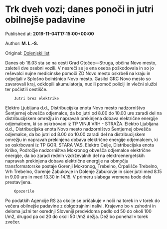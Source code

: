 
# Trk dveh vozi; danes ponoči in jutri obilnejše padavine

Published at: **2019-11-04T17:15:00+00:00**

Author: **M. L.-S.**

Original: [Dolenjski list](https://www.dolenjskilist.si/2019/11/04/228020/novice/kronika/Trk_dveh_vozi_danes_ponoci_in_jutri_obilnejse_padavine/)

Danes ob 16.03 sta se na cesti Grad Otočec—Struga, občina Novo mesto, zaleteli dve osebni vozili. V nesreči se je ena oseba poškodovala in so jo reševalci nujne medicinske pomoči ZD Novo mesto oskrbeli na kraju in odpeljali v Splošno bolnišnico Novo mesto. Gasilci GRC Novo mesto so zavarovali kraj, odklopili akumulatorja, nudili pomoč policiji in vlečni službi ter počistili cestišče.

        Jutri brez elektrike
      
Elektro Ljubljana d.d., Distribucijska enota Novo mesto nadzorništvo Šentjernej obvešča odjemalce, da bo jutri od 8.00 do 10.00 ure zaradi del na distribucijskem omrežju in napravah prekinjena dobava električne energije odjemalcem, ki so oskrbovani iz TP VINJI VRH - STRAŽA.
Elektro Ljubljana d.d., Distribucijska enota Novo mesto nadzorništvo Šentjernej obvešča odjemalce, da bo jutri od 8.00 do 10.00 zaradi del na distribucijskem omrežju in napravah prekinjena dobava električne energije odjemalcem, ki so oskrbovani iz TP GOR. STARA VAS.
Elektro Celje, Distribucijska enota Krško, Področje nadzorništva Mokronog obvešča odjemalce električne energije, da bo zaradi rednih vzdrževalnih del na elektroenergetskih napravah prekinjena dobava električne energije na območju transformatorske postaje Gorenji Mokronog, Trebelno, Črpališče Trebelno, Vrh Trebelno, Gorenje Zabukovje in Dolenje Zabukovje in sicer jutri med 8.15 in 9.00 uro in med 13.30 in 14.15.
V primeru slabega vremena bodo dela prestavljena.

        Opozorilo
      
Po podatkih Agencije RS za okolje se pričakuje v noči na torek in v torek do večera obilnejše padavine z dolgotrajnimi nalivi. Krajevno bo v zahodni in deloma južni ter osrednji Sloveniji predvidoma padlo od 50 do okoli 100 l/m2, drugod pa od 20 do okoli 50 l/m2 dežja. Dež bo ponehal v torek zvečer.
